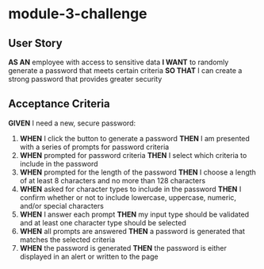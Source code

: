 # module-3-challenge

## User Story

**AS AN** employee with access to sensitive data
**I WANT** to randomly generate a password that meets certain criteria
**SO THAT** I can create a strong password that provides greater security

## Acceptance Criteria
**GIVEN** I need a new, secure password:
1. **WHEN** I click the button to generate a password
    **THEN** I am presented with a series of prompts for password criteria
2. **WHEN** prompted for password criteria
    **THEN** I select which criteria to include in the password
3. **WHEN** prompted for the length of the password
    **THEN** I choose a length of at least 8 characters and no more than 128 characters
4. **WHEN** asked for character types to include in the password
    **THEN** I confirm whether or not to include lowercase, uppercase, numeric, and/or special characters
5. **WHEN** I answer each prompt
    **THEN** my input type should be validated and at least one character type should be selected
6. **WHEN** all prompts are answered
    **THEN** a password is generated that matches the selected criteria
7. **WHEN** the password is generated
    **THEN** the password is either displayed in an alert or written to the page